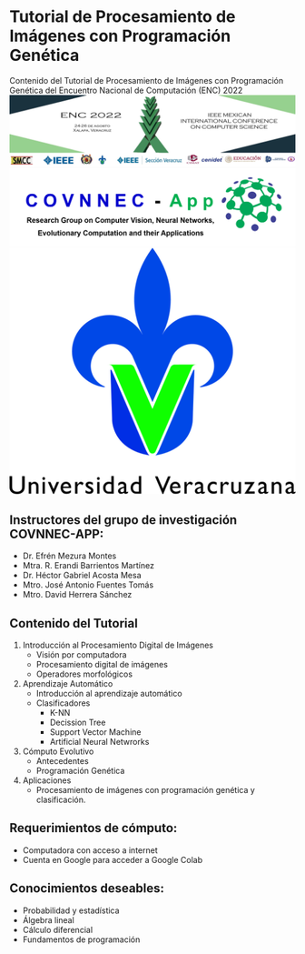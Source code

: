 # Tutorial de Procesamiento de Imágenes con Programación Genética
Contenido del Tutorial de Procesamiento de Imágenes con Programación Genética del Encuentro Nacional de Computación (ENC) 2022
![](https://github.com/hersan19/ENC2022-PI-GP/blob/main/enc2022-banner2.jpg)
![](https://github.com/hersan19/ENC2022-PI-GP/blob/main/covnnec.png)
![](https://github.com/hersan19/ENC2022-PI-GP/blob/main/zLogosimbolo_color.jpg)


## Instructores del grupo de investigación COVNNEC-APP:
- Dr. Efrén Mezura Montes
- Mtra. R. Erandi Barrientos Martínez
- Dr. Héctor Gabriel Acosta Mesa
- Mtro. José Antonio Fuentes Tomás
- Mtro. David Herrera Sánchez


## Contenido del Tutorial
1. Introducción al Procesamiento Digital de Imágenes
    - Visión por computadora
    - Procesamiento digital de imágenes
    - Operadores morfológicos
2. Aprendizaje Automático
    - Introducción al aprendizaje automático
    - Clasificadores
      - K-NN
      - Decission Tree
      - Support Vector Machine
      - Artificial Neural Netwrorks
3. Cómputo Evolutivo
    - Antecedentes 
    - Programación Genética
4. Aplicaciones
    - Procesamiento de imágenes con programación genética y clasificación.

## Requerimientos de cómputo:
  - Computadora con acceso a internet
  - Cuenta en Google para acceder a Google Colab
## Conocimientos deseables:
  - Probabilidad y estadística
  - Álgebra lineal
  - Cálculo diferencial
  - Fundamentos de programación


